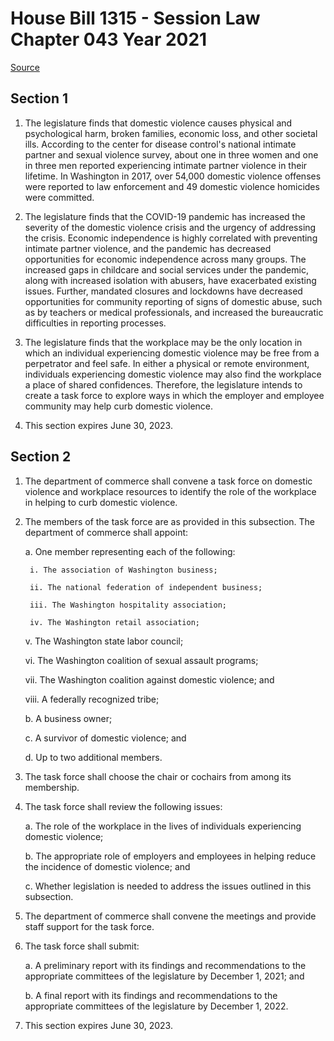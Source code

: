 # House Bill 1315 - Session Law Chapter 043 Year 2021

[Source](http://lawfilesext.leg.wa.gov/biennium/2021-22/Pdf/Bills/Session%20Laws/House/1315.SL.pdf)
## Section 1
1. The legislature finds that domestic violence causes physical and psychological harm, broken families, economic loss, and other societal ills. According to the center for disease control's national intimate partner and sexual violence survey, about one in three women and one in three men reported experiencing intimate partner violence in their lifetime. In Washington in 2017, over 54,000 domestic violence offenses were reported to law enforcement and 49 domestic violence homicides were committed.

2. The legislature finds that the COVID-19 pandemic has increased the severity of the domestic violence crisis and the urgency of addressing the crisis. Economic independence is highly correlated with preventing intimate partner violence, and the pandemic has decreased opportunities for economic independence across many groups. The increased gaps in childcare and social services under the pandemic, along with increased isolation with abusers, have exacerbated existing issues. Further, mandated closures and lockdowns have decreased opportunities for community reporting of signs of domestic abuse, such as by teachers or medical professionals, and increased the bureaucratic difficulties in reporting processes.

3. The legislature finds that the workplace may be the only location in which an individual experiencing domestic violence may be free from a perpetrator and feel safe. In either a physical or remote environment, individuals experiencing domestic violence may also find the workplace a place of shared confidences. Therefore, the legislature intends to create a task force to explore ways in which the employer and employee community may help curb domestic violence.

4. This section expires June 30, 2023.


## Section 2
1. The department of commerce shall convene a task force on domestic violence and workplace resources to identify the role of the workplace in helping to curb domestic violence.

2. The members of the task force are as provided in this subsection. The department of commerce shall appoint:

    a. One member representing each of the following:

        i. The association of Washington business;

        ii. The national federation of independent business;

        iii. The Washington hospitality association;

        iv. The Washington retail association;

    v. The Washington state labor council;

    vi. The Washington coalition of sexual assault programs;

    vii. The Washington coalition against domestic violence; and

    viii. A federally recognized tribe;

    b. A business owner;

    c. A survivor of domestic violence; and

    d. Up to two additional members.

3. The task force shall choose the chair or cochairs from among its membership.

4. The task force shall review the following issues:

    a. The role of the workplace in the lives of individuals experiencing domestic violence;

    b. The appropriate role of employers and employees in helping reduce the incidence of domestic violence; and

    c. Whether legislation is needed to address the issues outlined in this subsection.

5. The department of commerce shall convene the meetings and provide staff support for the task force.

6. The task force shall submit:

    a. A preliminary report with its findings and recommendations to the appropriate committees of the legislature by December 1, 2021; and

    b. A final report with its findings and recommendations to the appropriate committees of the legislature by December 1, 2022.

7. This section expires June 30, 2023.

